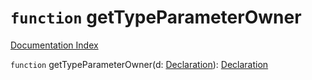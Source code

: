# `function` getTypeParameterOwner

[Documentation Index](../README.md)

`function` getTypeParameterOwner(d: [Declaration](../interface.Declaration/README.md)): [Declaration](../interface.Declaration/README.md)
